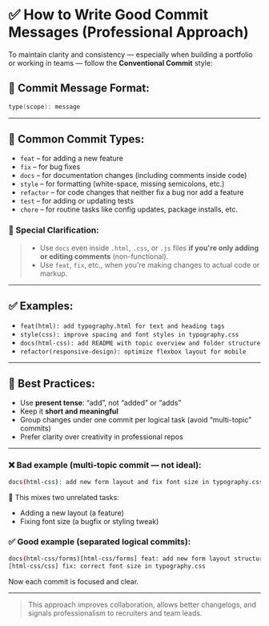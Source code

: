 # ✅ How to Write Good Commit Messages (Professional Approach)

To maintain clarity and consistency — especially when building a portfolio or working in teams — follow the **Conventional Commit** style:

## 🔧 Commit Message Format:

```cpp
type(scope): message
```

---

## 🔑 Common Commit Types:

- `feat` – for adding a new feature    
- `fix` – for bug fixes    
- `docs` – for documentation changes (including comments inside code)    
- `style` – for formatting (white-space, missing semicolons, etc.)    
- `refactor` – for code changes that neither fix a bug nor add a feature    
- `test` – for adding or updating tests    
- `chore` – for routine tasks like config updates, package installs, etc.

### 📌 Special Clarification:

> - Use `docs` even inside `.html`, `.css`, or `.js` files **if you're only adding or editing comments** (non-functional).  
> - Use `feat`, `fix`, etc., when you're making changes to actual code or markup.

---

## ✅ Examples:

- `feat(html): add typography.html for text and heading tags`    
- `style(css): improve spacing and font styles in typography.css`    
- `docs(html-css): add README with topic overview and folder structure`    
- `refactor(responsive-design): optimize flexbox layout for mobile`    

---
## 🤝 Best Practices:

- Use **present tense**: “add”, not “added” or “adds”    
- Keep it **short and meaningful**    
- Group changes under one commit per logical task (avoid “multi-topic” commits)    
- Prefer clarity over creativity in professional repos    

---

### ❌ Bad example (multi-topic commit — not ideal):

```bash
docs(html-css): add new form layout and fix font size in typography.css
```

🔎 This mixes two unrelated tasks:

- Adding a new layout (a feature)    
- Fixing font size (a bugfix or styling tweak)

### ✅ Good example (separated logical commits):

```bash
docs(html-css/forms)[html-css/forms] feat: add new form layout structure  
[html-css/css] fix: correct font size in typography.css
```

Now each commit is focused and clear.

---

> This approach improves collaboration, allows better changelogs, and signals professionalism to recruiters and team leads.